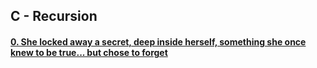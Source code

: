 ## C - Recursion

#### [0. She locked away a secret, deep inside herself, something she once knew to be true... but chose to forget](0-puts_recursion.c)

